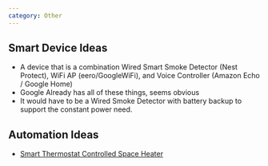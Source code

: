 ```yaml
---
category: Other
---
```


## Smart Device Ideas

- A device that is a combination Wired Smart Smoke Detector (Nest Protect), WiFi AP (eero/GoogleWiFi), and Voice Controller (Amazon Echo / Google Home)
 - Google Already has all of these things, seems obvious
 - It would have to be a Wired Smoke Detector with battery backup to support the constant power need.


## Automation Ideas

- [Smart Thermostat Controlled Space Heater](https://github.com/jgstew/jgstew.github.io/blob/master/_posts/2016-12-20-Using-a-Nest-Thermostat-to-control-a-space-heater.md)



